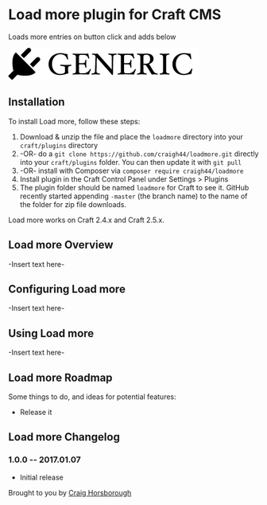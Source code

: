 # Load more plugin for Craft CMS

Loads more entries on button click and adds below

![Screenshot](resources/screenshots/plugin_logo.png)

## Installation

To install Load more, follow these steps:

1. Download & unzip the file and place the `loadmore` directory into your `craft/plugins` directory
2.  -OR- do a `git clone https://github.com/craigh44/loadmore.git` directly into your `craft/plugins` folder.  You can then update it with `git pull`
3.  -OR- install with Composer via `composer require craigh44/loadmore`
4. Install plugin in the Craft Control Panel under Settings > Plugins
5. The plugin folder should be named `loadmore` for Craft to see it.  GitHub recently started appending `-master` (the branch name) to the name of the folder for zip file downloads.

Load more works on Craft 2.4.x and Craft 2.5.x.

## Load more Overview

-Insert text here-

## Configuring Load more

-Insert text here-

## Using Load more

-Insert text here-

## Load more Roadmap

Some things to do, and ideas for potential features:

* Release it

## Load more Changelog

### 1.0.0 -- 2017.01.07

* Initial release

Brought to you by [Craig Horsborough](www.ghostwhite.net)
